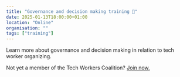 ```yaml
---
title: "Governance and decision making training 🎯"
date: 2025-01-13T18:00:00+01:00
location: "Online"
organisation: ""
tags: ["training"]
---
```


Learn more about governance and decision making in relation to tech worker organizing.

Not yet a member of the Tech Workers Coalition? [Join now.](join)
